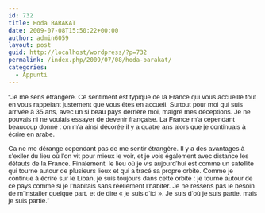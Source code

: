 ```yaml
---
id: 732
title: Hoda BARAKAT
date: 2009-07-08T15:50:22+00:00
author: admin6059
layout: post
guid: http://localhost/wordpress/?p=732
permalink: /index.php/2009/07/08/hoda-barakat/
categories:
  - Appunti
---
```

<div>
  <span style="font-size: 10pt; font-family: arial,helvetica,sans-serif;">&#8220;Je me sens étrangère. Ce sentiment est typique de la France qui vous accueille tout en vous rappelant justement que vous êtes en accueil. Surtout pour moi qui suis arrivée à 35 ans, avec un si beau pays derrière moi, malgré mes déceptions. Je ne pouvais ni ne voulais essayer de devenir française. La France m’a cependant beaucoup donné : on m’a ainsi décorée il y a quatre ans alors que je continuais à écrire en arabe.</span>
</div>

<span style="font-size: 10pt; font-family: arial,helvetica,sans-serif;">Ca ne me dérange cependant pas de me sentir étrangère. Il y a des avantages à s’exiler du lieu où l’on vit pour mieux le voir, et je vois également avec distance les défauts de la France. Finalement, le lieu où je vis aujourd’hui est comme un satellite qui tourne autour de plusieurs lieux et qui a tracé sa propre orbite. Comme je continue à écrire sur le Liban, je suis toujours dans cette orbite : je tourne autour de ce pays comme si je l’habitais sans réellement l’habiter. Je ne ressens pas le besoin de m’installer quelque part, et de dire « je suis d’ici ». Je suis d’où je suis partie, mais je suis partie.&#8221; </span>